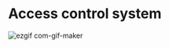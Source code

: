 # Access control system

![ezgif com-gif-maker](https://user-images.githubusercontent.com/96441697/209262043-312b42d3-3653-4084-8918-cc7c0e69aeb7.gif)
